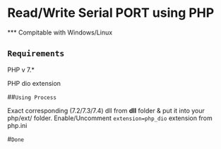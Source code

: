 # Read/Write Serial PORT using PHP
 *** Compitable with Windows/Linux
 
 ## ``Requirements``
 PHP v 7.*

 PHP dio extension
 
 ##``Using Process``
 
 Exact corresponding (7.2/7.3/7.4) dll from <b>dll</b> folder & put it into your php/ext/ folder. 
 Enable/Uncomment ``extension=php_dio`` extension from php.ini
 
 #``Done``
 